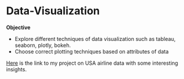 # Data-Visualization

**Objective**
- Explore different techniques of data visualization such as tableau, seaborn, plotly, bokeh.
- Choose correct plotting techniques based on attributes of data      

[Here](https://arpitaj5.github.io/airline.html) is the link to my project on USA airline data with some interesting insights.
